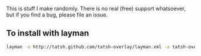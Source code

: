This is stuff I make randomly. There is no real (free) support whatsoever, but if you find a bug, please file an issue.

## To install with layman

```bash
layman -o http://tatsh.github.com/tatsh-overlay/layman.xml -a tatsh-overlay
```
